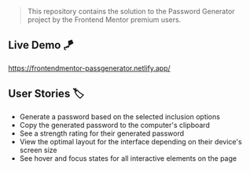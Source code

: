 > This repository contains the solution to the Password Generator project by the Frontend Mentor premium users.

## Live Demo 🪁

<a href="https://frontendmentor-passgenerator.netlify.app/" target="_new">https://frontendmentor-passgenerator.netlify.app/</a>

## User Stories 🏷️

- Generate a password based on the selected inclusion options
- Copy the generated password to the computer's clipboard
- See a strength rating for their generated password
- View the optimal layout for the interface depending on their device's screen size
- See hover and focus states for all interactive elements on the page
